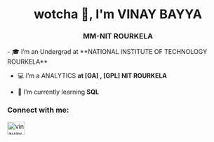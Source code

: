 <h1 align="center"> wotcha 👋, I'm VINAY BAYYA</h1>
<h3 align="center">MM-NIT ROURKELA</h3>
- 🎓 I’m an Undergrad at **NATIONAL INSTITUTE OF TECHNOLOGY ROURKELA**

- 💻 I’m a ANALYTICS **at [GA] , [GPL] NIT ROURKELA**

- 🌱 I’m currently learning **SQL**
<h3 align="left">Connect with me:</h3>
<p align="left">
<a href="https://linkedin.com/in/vinay-bayya-3ba071241"target="blank"><img align="center" src="https://cdn.jsdelivr.net/npm/simple-icons@3.0.1/icons/linkedin.svg" alt="vinayayya02"height="30" width="40" /></a>
